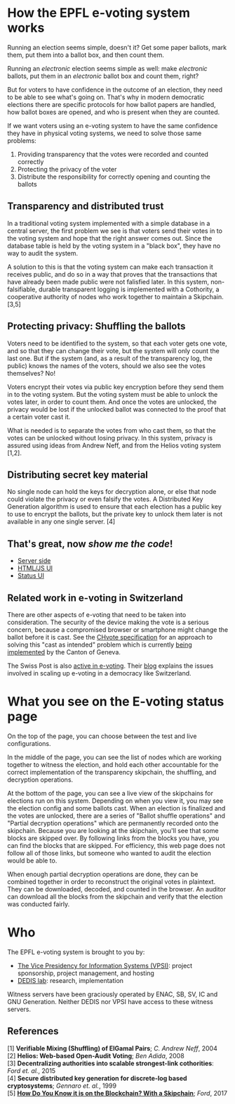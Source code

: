 # How the EPFL e-voting system works

Running an election seems simple, doesn't it? Get some paper ballots, mark them, put them into a ballot box, and then count them.

Running an _electronic_ election seems simple as well: make _electronic_ ballots, put them in an _electronic_ ballot box and count them, right?

But for voters to have confidence in the outcome of an election, they need to be able to see what's going on. That's why in modern democratic elections there are specific protocols for how ballot papers are handled, how ballot boxes are opened, and who is present when they are counted.

If we want voters using an e-voting system to have the same confidence they have in physical voting systems, we need to solve those same problems:
1. Providing transparency that the votes were recorded and counted correctly
1. Protecting the privacy of the voter
1. Distribute the responsibility for correctly opening and counting the ballots

## Transparency and distributed trust

In a traditional voting system implemented with a simple database in a central server, the first problem we see is that voters send their votes in to the voting system and hope that the right answer comes out. Since the database table is held by the voting system in a "black box", they have no way to audit the system.

A solution to this is that the voting system can make each transaction it receives public, and do so in a way that proves that the transactions that have already been made public were not falisfied later. In this system, non-falsifiable, durable transparent logging is implemented with a Cothority, a cooperative authority of nodes who work together to maintain a Skipchain. [3,5]

## Protecting privacy: Shuffling the ballots

Voters need to be identified to the system, so that each voter gets one vote, and so that they can change their vote, but the system will only count the last one. But if the system (and, as a result of the transparency log, the public) knows the names of the voters, should we also see the votes themselves? No!

Voters encrypt their votes via public key encryption before they send them in to the voting system. But the voting system must be able to unlock the votes later, in order to count them. And once the votes are unlocked, the privacy would be lost if the unlocked ballot was connected to the proof that a certain voter cast it.

What is needed is to separate the votes from who cast them, so that the votes can be unlocked without losing privacy. In this system, privacy is assured using ideas from Andrew Neff, and from the Helios voting system [1,2].

## Distributing secret key material

No single node can hold the keys for decryption alone, or else that node could violate the privacy or even falsify the votes. A Distributed Key Generation algorithm is used to ensure that each election has a public key to use to encrypt the ballots, but the private key to unlock them later is not available in any one single server. [4]

## That's great, now _show me the code_!

- [Server side](https://github.com/dedis/cothority/tree/evoting/evoting)
- [HTML/JS UI](https://github.com/dedis/epfl-evoting/tree/master/evoting/frontend)
- [Status UI](https://github.com/dedis/student_17_cothority-web/tree/evoting)

## Related work in e-voting in Switzerland

There are other aspects of e-voting that need to be taken into consideration. The security of the device making the vote is a serious concern, because a compromised browser or smartphone might change the ballot before it is cast. See the [CHvote specification](https://chvote.virvum.ch/about) for an approach to solving this "cast as intended" problem which is currently [being implemented](https://www.ge.ch/dossier/chvote-plateforme-vote-electronique-du-canton-geneve) by the Canton of Geneva.

The Swiss Post is also [active in e-voting](https://www.post.ch/en/business/a-z-of-subjects/industry-solutions/swiss-post-e-voting). Their [blog](https://blog.evoting.ch/en) explains the issues involved in scaling up e-voting in a democracy like Switzerland.

# What you see on the E-voting status page

On the top of the page, you can choose between the test and live configurations.

In the middle of the page, you can see the list of nodes which are working together to witness the election, and hold each other accountable for the correct implementation of the transparency skipchain, the shuffling, and decryption operations.

At the bottom of the page, you can see a live view of the skipchains for elections run on this system. Depending on when you view it, you may see the election config and some ballots cast. When an election is finalized and the votes are unlocked, there are a series of "Ballot shuffle operations" and "Partial decryption operations" which are permanently recorded onto the skipchain. Because you are looking at the skipchain, you'll see that some blocks are skipped over. By following links from the blocks you have, you can find the blocks that are skipped. For efficiency, this web page does not follow all of those links, but someone who wanted to audit the election would be able to.

When enough partial decryption operations are done, they can be combined together in order to reconstruct the original votes in plaintext. They can be downloaded, decoded, and counted in the browser. An auditor can download all the blocks from the skipchain and verify that the election was conducted fairly.

# Who

The EPFL e-voting system is brought to you by:
* [The Vice Presidency for Information Systems (VPSI)](https://direction.epfl.ch/VPSI): project sponsorship, project management, and hosting
* [DEDIS lab](http://dedis.epfl.ch): research, implementation

Witness servers have been graciously operated by ENAC, SB, SV, IC and GNU Generation. Neither DEDIS nor VPSI have access to these witness servers.

## References
[1] **Verifiable Mixing (Shuffling) of ElGamal Pairs**; *C. Andrew Neff*, 2004\
[2] **Helios: Web-based Open-Audit Voting**; *Ben Adida*, 2008\
[3] **Decentralizing authorities into scalable strongest-link cothorities**: *Ford et. al.*, 2015\
[4] **Secure distributed key generation for discrete-log based cryptosystems**; *Gennaro et. al.*, 1999\
[5] **[How Do You Know it is on the Blockchain? With a Skipchain](https://bford.github.io/2017/08/01/skipchain/)**; *Ford*, 2017
